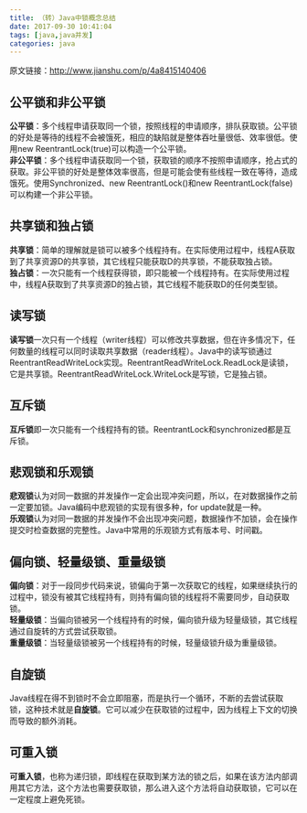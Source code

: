 ```yaml
---
title: （转）Java中锁概念总结  
date: 2017-09-30 10:41:04  
tags: [java,java并发]    
categories: java  
---
```

原文链接：http://www.jianshu.com/p/4a8415140406
## 公平锁和非公平锁
**公平锁**：多个线程申请获取同一个锁，按照线程的申请顺序，排队获取锁。公平锁的好处是等待的线程不会被饿死，相应的缺陷就是整体吞吐量很低、效率很低。使用new ReentrantLock(true)可以构造一个公平锁。  
**非公平锁**：多个线程申请获取同一个锁，获取锁的顺序不按照申请顺序，抢占式的获取。非公平锁的好处是整体效率很高，但是可能会使有些线程一致在等待，造成饿死。使用Synchronized、new ReentrantLock()和new ReentrantLock(false)可以构建一个非公平锁。  
## 共享锁和独占锁
**共享锁**：简单的理解就是锁可以被多个线程持有。在实际使用过程中，线程A获取到了共享资源D的共享锁，其它线程只能获取D的共享锁，不能获取独占锁。  
**独占锁**：一次只能有一个线程获得锁，即只能被一个线程持有。在实际使用过程中，线程A获取到了共享资源D的独占锁，其它线程不能获取D的任何类型锁。  
## 读写锁
**读写锁**一次只有一个线程（writer线程）可以修改共享数据，但在许多情况下，任何数量的线程可以同时读取共享数据（reader线程）。Java中的读写锁通过ReentrantReadWriteLock实现。ReentrantReadWriteLock.ReadLock是读锁，它是共享锁。ReentrantReadWriteLock.WriteLock是写锁，它是独占锁。  
## 互斥锁
**互斥锁**即一次只能有一个线程持有的锁。ReentrantLock和synchronized都是互斥锁。  
## 悲观锁和乐观锁
**悲观锁**认为对同一数据的并发操作一定会出现冲突问题，所以，在对数据操作之前一定要加锁。Java编码中悲观锁的实现有很多种，for update就是一种。  
**乐观锁**认为对同一数据的并发操作不会出现冲突问题，数据操作不加锁，会在操作提交时检查数据的完整性。Java中常用的乐观锁方式有版本号、时间戳。  
## 偏向锁、轻量级锁、重量级锁
**偏向锁**：对于一段同步代码来说，锁偏向于第一次获取它的线程，如果继续执行的过程中，锁没有被其它线程持有，则持有偏向锁的线程将不需要同步，自动获取锁。  
**轻量级锁**：当偏向锁被另一个线程持有的时候，偏向锁升级为轻量级锁，其它线程通过自旋转的方式尝试获取锁。  
**重量级锁**：当轻量级锁被另一个线程持有的时候，轻量级锁升级为重量级锁。  
## 自旋锁
Java线程在得不到锁时不会立即阻塞，而是执行一个循环，不断的去尝试获取锁，这种技术就是**自旋锁**。它可以减少在获取锁的过程中，因为线程上下文的切换而导致的额外消耗。  
## 可重入锁
**可重入锁**，也称为递归锁，即线程在获取到某方法的锁之后，如果在该方法内部调用其它方法，这个方法也需要获取锁，那么进入这个方法将自动获取锁，它可以在一定程度上避免死锁。  